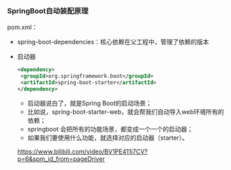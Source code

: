 ### SpringBoot自动装配原理

pom.xml：

- spring-boot-dependencies：核心依赖在父工程中，管理了依赖的版本

- 启动器

  ```xml
  <dependency>
   <groupId>org.springframework.boot</groupId>
   <artifactId>spring-boot-starter</artifactId>
  </dependency>
  ```

  - 启动器说白了，就是Spring Boot的启动场景；
  - 比如说，spring-boot-starter-web，就会帮我们自动导入web环境所有的依赖；
  - springboot 会把所有的功能场景，都变成一个一个的启动器；
  - 如果我们要使用什么功能，就选择对应的启动器（starter）。

  https://www.bilibili.com/video/BV1PE411i7CV?p=6&spm_id_from=pageDriver